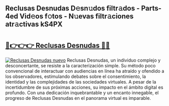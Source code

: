 ## Reclusas Desnudas D𝚎sn𝚞dos filtr𝚊dos - Parts-4ed Vid𝚎os f𝚘tos - N𝚞evas filtr𝚊ciones atr𝚊ctivas kS4PX

# <h2><a href="http://mbbtj9.tromn.icu/?c=Reclusas+Desnudas">🔗👉👉👉 Reclusas Desnudas 🔗🔗</a></h2>

[![Reclusas Desnudas nuevo](https://i.imgur.com/pEAQMta.gif)](http://mbbtj9.tromn.icu/?c=Reclusas+Desnudas)
Reclusas Desnudas, un individuo complejo y desconcertante, se resiste a la caracterización simple. Su método poco convencional de interactuar con audiencias en línea ha atraído y ofendido a los observadores, estimulando debates sobre el consentimiento, la identidad y las complejidades de las sociedades virtuales. A pesar de la incertidumbre de sus próximas acciones, su impacto en el ámbito digital es profundo. Con una dedicación inquebrantable y un encanto innegable, el progreso de Reclusas Desnudas en el panorama virtual es imparable.
